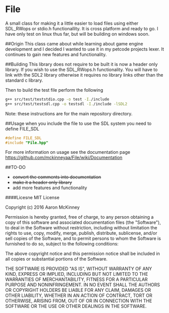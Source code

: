 # File
A small class for making it a little easier to load files using either SDL_RWops or stdio.h functionallity. It is cross platform
and ready to go. I have only test on linux thus far, but will be building on windows soon.

##Origin
This class came about while learning about game engine development and I decided I wanted to use it in my petcode projects lexer.
It continues to gain new features and functionality.

##Building
This library does not require to be built it is now a header only library. If you wish to use the SDL_RWops.h functionality.
You will have to link with the SDL2 library otherwise it requires no library links other than the standard c library.

Then to build the test file perform the following
```bash
g++ src/test/teststdio.cpp -o test -I./include
g++ src/test/testsdl.cpp -o testsdl -I./include -lSDL2
```
Note: these instructions are for the main repository directory.

##Usage
when you include the file to use the SDL system you need to define FILE_SDL
```c++
#define FILE_SDL
#include "File.hpp"
```
For more information on usage see the documentation page https://github.com/mckinneyaa/File/wiki/Documentation

##TO-DO
* ~~convert the comments into documentation~~
* ~~make it a header only library~~
* add more features and functionality


####Licesne
MIT License

Copyright (c) 2016 Aaron McKinney

Permission is hereby granted, free of charge, to any person obtaining a copy
of this software and associated documentation files (the "Software"), to deal
in the Software without restriction, including without limitation the rights
to use, copy, modify, merge, publish, distribute, sublicense, and/or sell
copies of the Software, and to permit persons to whom the Software is
furnished to do so, subject to the following conditions:

The above copyright notice and this permission notice shall be included in all
copies or substantial portions of the Software.

THE SOFTWARE IS PROVIDED "AS IS", WITHOUT WARRANTY OF ANY KIND, EXPRESS OR
IMPLIED, INCLUDING BUT NOT LIMITED TO THE WARRANTIES OF MERCHANTABILITY,
FITNESS FOR A PARTICULAR PURPOSE AND NONINFRINGEMENT. IN NO EVENT SHALL THE
AUTHORS OR COPYRIGHT HOLDERS BE LIABLE FOR ANY CLAIM, DAMAGES OR OTHER
LIABILITY, WHETHER IN AN ACTION OF CONTRACT, TORT OR OTHERWISE, ARISING FROM,
OUT OF OR IN CONNECTION WITH THE SOFTWARE OR THE USE OR OTHER DEALINGS IN THE
SOFTWARE.
